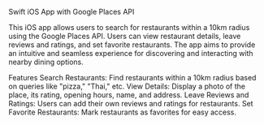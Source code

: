 Swift iOS App with Google Places API

This iOS app allows users to search for restaurants within a 10km radius using the Google Places API. 
Users can view restaurant details, leave reviews and ratings, and set favorite restaurants. 
The app aims to provide an intuitive and seamless experience for discovering and interacting with nearby dining options.

Features
Search Restaurants: Find restaurants within a 10km radius based on queries like "pizza," "Thai," etc.
View Details: Display a photo of the place, its rating, opening hours, name, and address.
Leave Reviews and Ratings: Users can add their own reviews and ratings for restaurants.
Set Favorite Restaurants: Mark restaurants as favorites for easy access.
